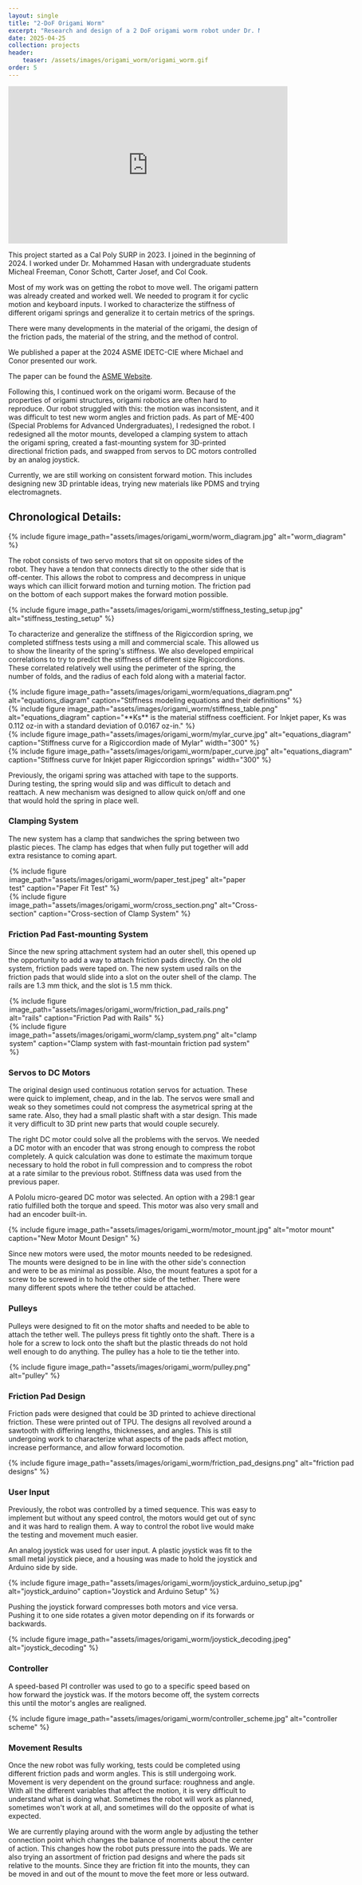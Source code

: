 ```yaml
---
layout: single
title: "2-DoF Origami Worm"
excerpt: "Research and design of a 2 DoF origami worm robot under Dr. Mohammad Hasan"
date: 2025-04-25
collection: projects
header:
    teaser: /assets/images/origami_worm/origami_worm.gif
order: 5
---
```


<div class="video-container">
  <iframe width="560" height="315"
    src="https://www.youtube.com/embed/ye4EfqBf8xg"
    title="worm worming"
    frameborder="0"
    allow="accelerometer; autoplay; clipboard-write; encrypted-media; gyroscope; picture-in-picture"
    allowfullscreen>
  </iframe>
</div>

This project started as a Cal Poly SURP in 2023. I joined in the beginning of 2024. I worked under Dr. Mohammed Hasan with undergraduate students Micheal Freeman, Conor Schott, Carter Josef, and Col Cook. 

Most of my work was on getting the robot to move well. The origami pattern was already created and worked well. We needed to program it for cyclic motion and keyboard inputs. I worked to characterize the stiffness of different origami springs and generalize it to certain metrics of the springs. 

There were many developments in the material of the origami, the design of the friction pads, the material of the string, and the method of control. 

We published a paper at the 2024 ASME IDETC-CIE where Michael and Conor presented our work. 

The paper can be found the [ASME Website](https://asmedigitalcollection.asme.org/IDETC-CIE/proceedings-abstract/IDETC-CIE2024/88414/1208996).

Following this, I continued work on the origami worm. Because of the
properties of origami structures, origami robotics are often hard to reproduce. Our robot struggled with this: the motion was inconsistent, and it was difficult to test new worm angles and friction pads. As part of ME-400 (Special Problems for Advanced Undergraduates), I redesigned the robot.
I redesigned all the motor mounts, developed a clamping system to attach the origami spring, created a fast-mounting system for 3D-printed directional friction pads, and swapped from servos to DC motors
controlled by an analog joystick.

Currently, we are still working on consistent forward motion. This includes designing new 3D printable ideas, trying new materials like PDMS and trying electromagnets.

## Chronological Details:

<div style="width: 700px; margin: auto;">
{% include figure image_path="assets/images/origami_worm/worm_diagram.jpg" alt="worm_diagram"
%}
</div>

The robot consists of two servo motors that sit on opposite sides of the robot. They have a tendon that connects directly to the other side that is off-center. This allows the robot to compress and decompress in unique ways which can illicit forward motion and turning motion. The friction pad on the bottom of each support makes the forward motion possible. 
<div style="width: 700px; margin: auto;">
{% include figure image_path="assets/images/origami_worm/stiffness_testing_setup.jpg" alt="stiffness_testing_setup"
%}
</div>

To characterize and generalize the stiffness of the Rigiccordion spring, we completed stiffness tests using a mill and commercial scale. This allowed us to show the linearity of the spring's stiffness. We also developed empirical correlations to try to predict the stiffness of different size Rigiccordions. These correlated relatively well using the perimeter of the spring, the number of folds, and the radius of each fold along with a material factor. 

<div style="width: 700px; margin: auto;">
{% include figure image_path="assets/images/origami_worm/equations_diagram.png" alt="equations_diagram" caption="Stiffness modeling equations and their definitions"
%}
</div>

<div style="width: 700px; margin: auto;">
{% include figure image_path="assets/images/origami_worm/stiffness_table.png" alt="equations_diagram" caption="**Ks** is the material stiffness coefficient. For Inkjet paper, Ks was 0.112 oz-in with a standard deviation of 0.0167 oz-in."
%}
</div>

<div style="width: 700px; margin: auto;">
{% include figure image_path="assets/images/origami_worm/mylar_curve.jpg" alt="equations_diagram" caption="Stiffness curve for a Rigiccordion made of Mylar" width="300"
%}
</div>

<div style="width: 700px; margin: auto;">
{% include figure image_path="assets/images/origami_worm/paper_curve.jpg" alt="equations_diagram" caption="Stiffness curve for Inkjet paper Rigiccordion springs" width="300"
%}
</div>

Previously, the origami spring was attached with tape to the supports. During testing, the spring would slip and was difficult to detach and reattach. A new mechanism was designed to allow quick on/off and one that would hold the spring in place well.


### Clamping System

The new system has a clamp that sandwiches the spring between two plastic pieces. The clamp has edges that when fully put together will add extra resistance to coming apart.

<div style="width: 500px; margin: auto;">
{% include figure image_path="assets/images/origami_worm/paper_test.jpeg" alt="paper test" caption="Paper Fit Test"
%}
</div>

<div style="width: 500px; margin: auto;">
{% include figure image_path="assets/images/origami_worm/cross_section.png" alt="Cross-section" caption="Cross-section of Clamp System"
%}
</div>

### Friction Pad Fast-mounting System

Since the new spring attachment system had an outer shell, this opened up the opportunity to add a way to attach friction pads directly. On the old system, friction pads were taped on. The new system used rails on the friction pads that would slide into a slot on the outer shell of the clamp. The rails are 1.3 mm thick, and the slot is 1.5 mm thick.

<div style="width: 500px; margin: auto;">
{% include figure image_path="assets/images/origami_worm/friction_pad_rails.png" alt="rails" caption="Friction Pad with Rails"
%}
</div>

<div style="width: 500px; margin: auto;">
{% include figure image_path="assets/images/origami_worm/clamp_system.png" alt="clamp system" caption="Clamp system with fast-mountain friction pad system"
%}
</div>

### Servos to DC Motors

The original design used continuous rotation servos for actuation. These were quick to implement, cheap, and in the lab. The servos were small and weak so they sometimes could not compress the asymetrical spring at the same rate. Also, they had a small plastic shaft with a star design. This made it very difficult to 3D print new parts that would couple securely.

The right DC motor could solve all the problems with the servos. We needed a DC motor with an encoder that was strong enough to compress the robot completely. A quick calculation was done to estimate the maximum torque necessary to hold the robot in full compression and to compress the robot at a rate similar to the previous robot. Stiffness data was used from the previous paper.

A Pololu micro-geared DC motor was selected. An option with a 298:1 gear ratio fulfilled both the torque and speed. This motor was also very small and had an encoder built-in.

<div style="width: 700px; margin: auto;">
{% include figure image_path="assets/images/origami_worm/motor_mount.jpg" alt="motor mount" caption="New Motor Mount Design"
%}
</div>

Since new motors were used, the motor mounts needed to be redesigned. The mounts were designed to be in line with the other side's connection and were to be as minimal as possible. Also, the mount features a spot for a screw to be screwed in to hold the other side of the tether. There were many different spots where the tether could be attached.

### Pulleys

Pulleys were designed to fit on the motor shafts and needed to be able to attach the tether well. The pulleys press fit tightly onto the shaft. There is a hole for a screw to lock onto the shaft but the plastic threads do not hold well enough to do anything. The pulley has a hole to tie the tether into.

<div style="width: 500px; margin: auto;">
{% include figure image_path="assets/images/origami_worm/pulley.png" alt="pulley"
%}
</div>

### Friction Pad Design

Friction pads were designed that could be 3D printed to achieve directional friction. These were printed out of TPU. The designs all revolved around a sawtooth with differing lengths, thicknesses, and angles. This is still undergoing work to characterize what aspects of the pads affect motion, increase performance, and allow forward locomotion. 

<div style="width: 700px; margin: auto;">
{% include figure image_path="assets/images/origami_worm/friction_pad_designs.png" alt="friction pad designs"
%}
</div>

### User Input

Previously, the robot was controlled by a timed sequence. This was easy to implement but without any speed control, the motors would get out of sync and it was hard to realign them. A way to control the robot live would make the testing and movement much easier.

An analog joystick was used for user input. A plastic joystick was fit to the small metal joystick piece, and a housing was made to hold the joystick and Arduino side by side.

<div style="width: 700px; margin: auto;">
{% include figure image_path="assets/images/origami_worm/joystick_arduino_setup.jpg" alt="joystick_arduino" caption="Joystick and Arduino Setup"
%}
</div>

Pushing the joystick forward compresses both motors and vice versa. Pushing it to one side rotates a given motor depending on if its forwards or backwards.

<div style="width: 700px; margin: auto;">
{% include figure image_path="assets/images/origami_worm/joystick_decoding.jpeg" alt="joystick_decoding"
%}
</div>

### Controller

A speed-based PI controller was used to go to a specific speed based on how forward the joystick was. If the motors become off, the system corrects this until the motor's angles are realigned.

<div style="width: 700px; margin: auto;">
{% include figure image_path="assets/images/origami_worm/controller_scheme.jpg" alt="controller scheme"
%}
</div>

### Movement Results

Once the new robot was fully working, tests could be completed using different friction pads and worm angles. This is still undergoing work. Movement is very dependent on the ground surface: roughness and angle. With all the different variables that affect the motion, it is very difficult to understand what is doing what. Sometimes the robot will work as planned, sometimes won't work at all, and sometimes will do the opposite of what is expected. 

We are currently playing around with the worm angle by adjusting the tether connection point which changes the balance of moments about the center of action. This changes how the robot puts pressure into the pads. We are also trying an assortment of friction pad designs and where the pads sit relative to the mounts. Since they are friction fit into the mounts, they can be moved in and out of the mount to move the feet more or less outward.

